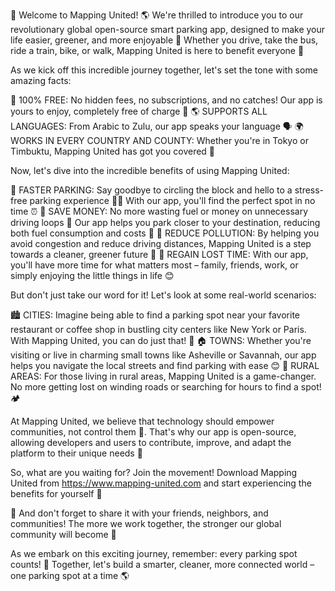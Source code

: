 🚨 Welcome to Mapping United! 🌎 We're thrilled to introduce you to our revolutionary global open-source smart parking app, designed to make your life easier, greener, and more enjoyable 🌟 Whether you drive, take the bus, ride a train, bike, or walk, Mapping United is here to benefit everyone 🙏

As we kick off this incredible journey together, let's set the tone with some amazing facts:

🎉 100% FREE: No hidden fees, no subscriptions, and no catches! Our app is yours to enjoy, completely free of charge 💸
🌎 SUPPORTS ALL LANGUAGES: From Arabic to Zulu, our app speaks your language 🗣️
🌍 WORKS IN EVERY COUNTRY AND COUNTY: Whether you're in Tokyo or Timbuktu, Mapping United has got you covered 📲

Now, let's dive into the incredible benefits of using Mapping United:

💨 FASTER PARKING: Say goodbye to circling the block and hello to a stress-free parking experience 🏋️‍♀️ With our app, you'll find the perfect spot in no time ⏰
💸 SAVE MONEY: No more wasting fuel or money on unnecessary driving loops 🔴 Our app helps you park closer to your destination, reducing both fuel consumption and costs 💸
🌟 REDUCE POLLUTION: By helping you avoid congestion and reduce driving distances, Mapping United is a step towards a cleaner, greener future 🌱
💪 REGAIN LOST TIME: With our app, you'll have more time for what matters most – family, friends, work, or simply enjoying the little things in life 😊

But don't just take our word for it! Let's look at some real-world scenarios:

🏙️ CITIES: Imagine being able to find a parking spot near your favorite restaurant or coffee shop in bustling city centers like New York or Paris. With Mapping United, you can do just that! 📸
🏠 TOWNS: Whether you're visiting or live in charming small towns like Asheville or Savannah, our app helps you navigate the local streets and find parking with ease 😊
🌄 RURAL AREAS: For those living in rural areas, Mapping United is a game-changer. No more getting lost on winding roads or searching for hours to find a spot! 🏕️

At Mapping United, we believe that technology should empower communities, not control them 💪. That's why our app is open-source, allowing developers and users to contribute, improve, and adapt the platform to their unique needs 🤝

So, what are you waiting for? Join the movement! Download Mapping United from https://www.mapping-united.com and start experiencing the benefits for yourself 📲

🎉 And don't forget to share it with your friends, neighbors, and communities! The more we work together, the stronger our global community will become 💪

As we embark on this exciting journey, remember: every parking spot counts! 💸 Together, let's build a smarter, cleaner, more connected world – one parking spot at a time 🌎